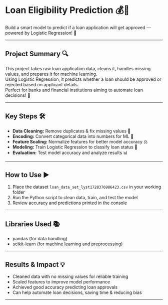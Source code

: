 # Loan Eligibility Prediction 💰🏦

Build a smart model to predict if a loan application will get approved — powered by Logistic Regression! 🚀

---

## Project Summary 🔍

This project takes raw loan application data, cleans it, handles missing values, and prepares it for machine learning.  
Using Logistic Regression, it predicts whether a loan should be approved or rejected based on applicant details.  
Perfect for banks and financial institutions aiming to automate loan decisions! 🤖

---

## Key Steps 🛠️

- **Data Cleaning:** Remove duplicates & fix missing values 🧹  
- **Encoding:** Convert categorical data into numbers for ML 🔢  
- **Feature Scaling:** Normalize features for better model accuracy ⚖️  
- **Modeling:** Train Logistic Regression to classify loan status 🎯  
- **Evaluation:** Test model accuracy and analyze results 📊

---

## How to Use ▶️

1. Place the dataset `loan_data_set_lyst1728376986423.csv` in your working folder  
2. Run the Python script to clean data, train, and test the model  
3. Review accuracy and predictions printed in the console  

---

## Libraries Used 📚

- pandas (for data handling)  
- scikit-learn (for machine learning and preprocessing)  

---

## Results & Impact 💡

- Cleaned data with no missing values for reliable training  
- Scaled features to improve model performance  
- Achieved good accuracy predicting loan approvals  
- Can help automate loan decisions, saving time & reducing bias  

---
